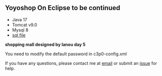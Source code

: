## Yoyoshop On Eclipse to be continued

- Java 17
- Tomcat v9.0
- Mysql 8
- [sql file](https://cdn.fygod.xyz/yoyoshop.sql)

**shopping mall designed by lanou day 5** 

You need to modify the default password in c3p0-config.xml

If you have any questions, please contact me at [email](mailto://fifa404yi@yahoo.com) or submit an [issue](https://github.com/stellariumImpl/stellariumImpl.github.io/issues/) for help.


